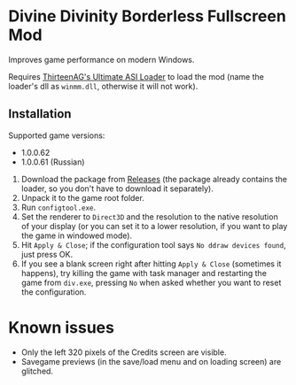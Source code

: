 Divine Divinity Borderless Fullscreen Mod
=========================================

Improves game performance on modern Windows.

Requires [ThirteenAG's Ultimate ASI Loader](https://github.com/ThirteenAG/Ultimate-ASI-Loader/releases) to load the mod (name the loader's dll as `winmm.dll`, otherwise it will not work).

Installation
------------

Supported game versions:
* 1.0.0.62
* 1.0.0.61 (Russian)

1. Download the package from [Releases](https://github.com/usernameak/div_slashopt/releases) (the package already contains the loader, so you don't have to download it separately).
2. Unpack it to the game root folder.
3. Run `configtool.exe`.
4. Set the renderer to `Direct3D` and the resolution to the native resolution of your display (or you can set it to a lower resolution, if you want to play the game in windowed mode).
5. Hit `Apply & Close`; if the configuration tool says `No ddraw devices found`, just press OK.
6. If you see a blank screen right after hitting `Apply & Close` (sometimes it happens), try killing the game with task manager and restarting the game from `div.exe`, pressing `No` when asked whether you want to reset the configuration.

Known issues
============

* Only the left 320 pixels of the Credits screen are visible.
* Savegame previews (in the save/load menu and on loading screen) are glitched.
